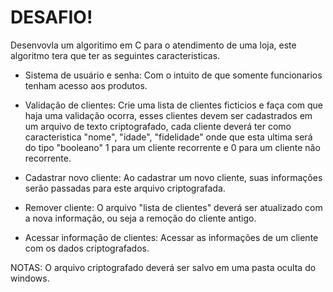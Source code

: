 # DESAFIO!

Desenvovla um algoritimo em C para o atendimento de uma loja, este algoritmo tera que ter as seguintes caracteristicas.

- Sistema de usuário e senha: Com o intuito de que somente funcionarios tenham acesso aos produtos.
  
- Validação de clientes: Crie uma lista de clientes ficticios e faça com que haja uma validação ocorra, esses clientes devem ser cadastrados em um arquivo de texto criptografado, cada cliente deverá ter como caracteristica "nome", "idade", "fidelidade" onde que esta ultima será do tipo "booleano" 1 para um cliente recorrente e 0 para um cliente não recorrente.
  
- Cadastrar novo cliente: Ao cadastrar um novo cliente, suas informações serão passadas para este arquivo criptografada.
  
- Remover cliente: O arquivo "lista de clientes" deverá ser atualizado com a nova informação, ou seja a remoção do cliente antigo.
  
- Acessar informação de clientes: Acessar as informações de um cliente com os dados criptografados.

NOTAS: O arquivo criptografado deverá ser salvo em uma pasta oculta do windows.